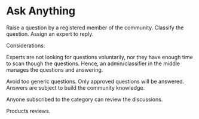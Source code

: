 # Ask Anything

Raise a question by a registered member of the community.
Classify the question.
Assign an expert to reply.

Considerations:

Experts are not looking for questions voluntarily, nor they have enough time to scan though the questions.
Hence, an admin/classifier in the middle manages the questions and answering.

Avoid too generic questions.
Only approved questions will be answered.
Answers are subject to build the community knowledge.

Anyone subscribed to the category can review the discussions.

Products reviews.
